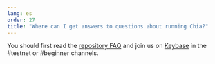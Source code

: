 ```yaml
---
lang: es
order: 27
title: "Where can I get answers to questions about running Chia?"
---
```


You should first read the [repository FAQ](https://github.com/Chia-Network/chia-blockchain/wiki/FAQ) and  join us on [Keybase](https://keybase.io/team/chia_network.public) in the #testnet or #beginner channels.
